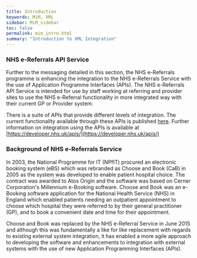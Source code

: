 ```yaml
---
title: Introduction
keywords: MiM, XML
sidebar: MiM_sidebar
toc: false
permalink: mim_intro.html
summary: "Introduction to XML Integration"
---
```


### NHS e-Referrals API Service ###

Further to the messaging detailed in this section, the NHS e-Referrals programme is enhancing the integration to the NHS e-Referrals Service with the use of Application Programme Interfaces (APIs). The NHS e-Referrals API Service is intended for use by staff working at referring and provider sites to use the NHS e-Referral functionality in more integrated way with their current GP or Provider system.

There is a suite of APIs that provide different levels of integration. The current functionality available through these APIs is published [here](https://developer.nhs.uk/apis/e-Referrals/explore_endpoint_catalogue.html). Further information on integration using the APIs is available at [https://developer.nhs.uk/apis/](https://developer.nhs.uk/apis/)

### Background of NHS e-Referrals Service ###

In 2003, the National Programme for IT (NPfIT) procured an electronic booking system (eBS) which was rebranded as Choose and Book (CaB) in 2005 as the system was developed to enable patient hospital choice.  The contract was awarded to Atos Origin and the software was based on Cerner Corporation's Millennium e-Booking software.
Choose and Book was an e-Booking software application for the National Health Service (NHS) in England which enabled patients needing an outpatient appointment to choose which hospital they were referred to by their general practitioner (GP), and to book a convenient date and time for their appointment.

Choose and Book was replaced by the NHS e-Referral Service in June 2015 and although this was fundamentally a like for like replacement with regards to existing external system integration, it has enabled a more agile approach to developing the software and enhancements to integration with external systems with the use of new Application Programming Interfaces (APIs).

